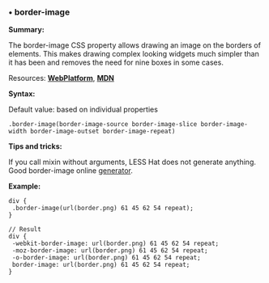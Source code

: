 ### <a name="border-image"></a> &#8226; border-image
**Summary:**

The border-image CSS property allows drawing an image on the borders of elements. This makes drawing complex looking widgets much simpler than it has been and removes the need for nine boxes in some cases.

Resources: **[WebPlatform](http://docs.webplatform.org/wiki/css/properties/border-radius)**, **[MDN](https://developer.mozilla.org/en-US/docs/Web/CSS/border-image)**

**Syntax:**

Default value: based on individual properties

    .border-image(border-image-source border-image-slice border-image-width border-image-outset border-image-repeat)

**Tips and tricks:**

  If you call mixin without arguments, LESS Hat does not generate anything.
  Good border-image online [generator](http://border-image.com/).

**Example:**

    div {
     .border-image(url(border.png) 61 45 62 54 repeat);
    }
    
    // Result
    div {
     -webkit-border-image: url(border.png) 61 45 62 54 repeat;
     -moz-border-image: url(border.png) 61 45 62 54 repeat;
     -o-border-image: url(border.png) 61 45 62 54 repeat;
     border-image: url(border.png) 61 45 62 54 repeat;
    } 


